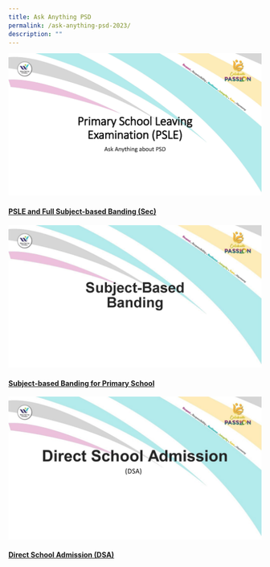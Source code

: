 ```yaml
---
title: Ask Anything PSD
permalink: /ask-anything-psd-2023/
description: ""
---
```

![PSLE and FSBB](/images/Ask%20Anything%20PSD/1_psle%20and%20fsbb_page_01.jpg)
#### [PSLE and Full Subject-based Banding (Sec)](/files/PSD/2023/4_psleandsbb_v3.pdf)



![SBB Pri](/images/Ask%20Anything%20PSD/2_sbb-pri_page_1.jpg)
#### [Subject-based Banding for Primary School](/files/PSD/2023/2_sbb-pri.pdf)



![Direct School Admission](/images/Ask%20Anything%20PSD/3_dsa_page_1.jpg)
#### [Direct School Admission (DSA)](/files/PSD/2023/3_p6%20dsa.pdf)